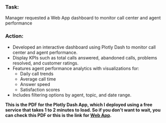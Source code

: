 ### Task:
Manager requested a Web App dashboard to monitor call center and agent performance

### Action:
- Developed an interactive dashboard using Plotly Dash to monitor call center and agent performance.
- Display KPIs such as total calls answered, abandoned calls, problems resolved, and customer ratings.
- Features agent performance analytics with visualizations for:
  - Daily call trends
  - Average call time
  - Answer speed
  - Satisfaction scores
- Includes filtering options by agent, topic, and date range.

**This is the PDF for the Plotly Dash App, which I deployed using a free service that takes 1 to 2 minutes to load.
So if you don't want to wait, you can check this PDF or this is the link for <a href="https://call-center-q1.onrender.com">Web App</a>.**
